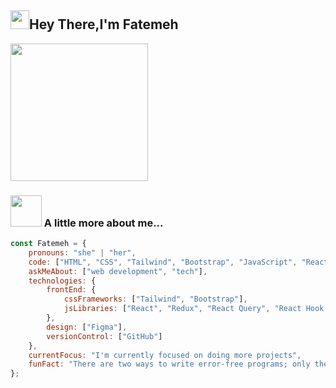 <h2><img src="https://emojis.slackmojis.com/emojis/images/1531849430/4246/blob-sunglasses.gif?1531849430" width="30"/>Hey There,I'm Fatemeh</h2>

<img align='center' src="https://media2.giphy.com/media/L1R1tvI9svkIWwpVYr/200.webp?cid=ecf05e47ysr28gcfsj3iqe5bwxgu2i9y3hq0wwzgim0hqpfk&ep=v1_gifs_search&rid=200.webp&ct=g" width="220">


### <img src="https://media.giphy.com/media/VgCDAzcKvsR6OM0uWg/giphy.gif" width="50"> A little more about me...  

```javascript
const Fatemeh = {
    pronouns: "she" | "her",
    code: ["HTML", "CSS", "Tailwind", "Bootstrap", "JavaScript", "React", "Redux", "React Query", "React Hook Form"],
    askMeAbout: ["web development", "tech"],
    technologies: {
        frontEnd: {
            cssFrameworks: ["Tailwind", "Bootstrap"],
            jsLibraries: ["React", "Redux", "React Query", "React Hook Form"]
        },
        design: ["Figma"],
        versionControl: ["GitHub"]
    },
    currentFocus: "I'm currently focused on doing more projects",
    funFact: "There are two ways to write error-free programs; only the third one works"
};


```
